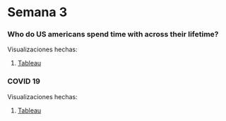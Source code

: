 # Semana 3

### Who do US americans spend time with across their lifetime?

Visualizaciones hechas:

1. [Tableau](https://biancabalzarini.github.io/infovis/s3/tableau.html)

### COVID 19

Visualizaciones hechas:

1. [Tableau](https://biancabalzarini.github.io/infovis/s3/tableau_covid.html)
